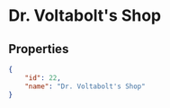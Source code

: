 # Dr. Voltabolt's Shop

<no description available>

## Properties

```json
{
    "id": 22,
    "name": "Dr. Voltabolt's Shop"
}
```

